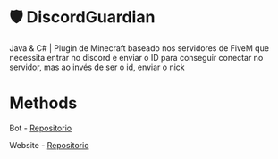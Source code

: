 # 🛡️ DiscordGuardian
Java &amp; C# | Plugin de Minecraft baseado nos servidores de FiveM que necessita entrar no discord e enviar o ID para conseguir conectar no servidor, mas ao invés de ser o id, enviar o nick

# Methods
Bot - [Repositorio](https://github.com/iagof-dev/DiscordGuardianBot)

Website - [Repositorio](https://github.com/iagof-dev/DiscordGuardian_Site)
